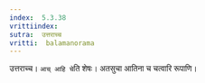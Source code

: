 ```yaml
---
index:  5.3.38
vrittiindex: 
sutra:  उत्तराच्च
vritti:  balamanorama 
---
```


उत्तराच्च। `आच् आहि चे`ति शेषः। अतसुचा आतिना च चत्वारि रूपाणि। 

